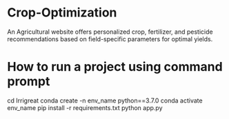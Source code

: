 # Crop-Optimization
An Agricultural website offers personalized crop, fertilizer, and pesticide recommendations based on field-specific parameters for optimal yields.

# How to run a project using command prompt
cd Irrigreat
conda create -n env_name python==3.7.0
conda activate env_name
pip install -r requirements.txt
python app.py
